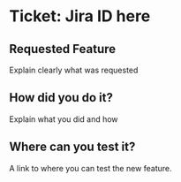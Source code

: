 # Ticket: Jira ID here
## Requested Feature
Explain clearly what was requested
## How did you do it?
Explain what you did and how
## Where can you test it?
A link to where you can test the new feature.
